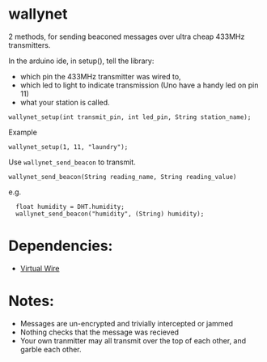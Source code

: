 # wallynet

2 methods, for sending beaconed messages over ultra cheap 433MHz transmitters.

In the arduino ide, in setup(), tell the library:

 * which pin the 433MHz transmitter was wired to, 
 * which led to light to indicate transmission (Uno have a handy led on pin 11)
 * what your station is called. 

`wallynet_setup(int transmit_pin, int led_pin, String station_name);`

Example 

`wallynet_setup(1, 11, "laundry");`


Use `wallynet_send_beacon`  to transmit. 


`wallynet_send_beacon(String reading_name, String reading_value)`

e.g.

```  
  float humidity = DHT.humidity;  
  wallynet_send_beacon("humidity", (String) humidity);
```

# Dependencies:

* [Virtual Wire](https://www.pjrc.com/teensy/td_libs_VirtualWire.html)

# Notes:
 
* Messages are un-encrypted and trivially intercepted or jammed
* Nothing checks that the message was recieved
* Your own tranmitter may all transmit over the top of each other, and garble each other.
